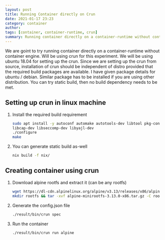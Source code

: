 ```yaml
---
layout: post
title: Running Container directly on Crun
date: 2021-01-17 23:23
category: container
author: 
tags: [container, container-runtime, crun]
summary: Running container directly on a container-runtime without container engine.We will be using crun
---
```


We are goint to try running container directly on a container-runtime without container engine. Will be using crun for this experiment. We will be using ubuntu 18.04 for setting up the crun. Since we are setting up the crun from source, installation of crun should be independent of distro provided that the required build packages are available. I have given package details for ubuntu / debian. Similar package has to be installed if you are using other distribution. You can try static build, then no build dependency needs to be met.

## Setting up crun in linux machine

1. Install the required build requirement

    ``` bash
    sudo apt install -y autoconf automake autotools-dev libtool pkg-config \
    libcap-dev libseccomp-dev libyajl-dev
    ./configure
    make
    ```

2. You can generate static build as-well

    ``` bash
    nix build -f nix/
    ```

## Creating container using crun

1. Download alpine rootfs and extract it (can be any rootfs)

    ``` bash
    wget https://dl-cdn.alpinelinux.org/alpine/v3.13/releases/x86/alpine-minirootfs-3.13.0-x86.tar.gz
    mkdir rootfs && tar -xvf alpine-minirootfs-3.13.0-x86.tar.gz -C rootfs
    ```

2. Generate the config.json file

    ``` bash
    ./result/bin/crun spec
    ```

3. Run the container

    ``` bash
    ./result/bin/crun run alpine
    ```